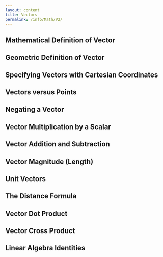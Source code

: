 ```yaml
---
layout: content
title: Vectors
permalink: /info/Math/V2/
---
```

## Mathematical Definition of Vector

## Geometric Definition of Vector


## Specifying Vectors with Cartesian Coordinates

## Vectors versus Points


## Negating a Vector

## Vector Multiplication by a Scalar

## Vector Addition and Subtraction

## Vector Magnitude (Length)

## Unit Vectors

## The Distance Formula

## Vector Dot Product

## Vector Cross Product

## Linear Algebra Identities
